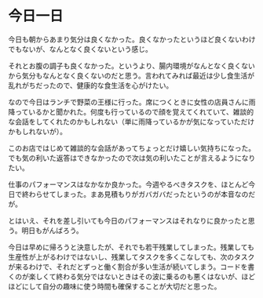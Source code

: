 # 今日一日
今日も朝からあまり気分は良くなかった。良くなかったというほど良くないわけでもないが、なんとなく良くないという感じ。

それとお腹の調子も良くなかった。というより、腸内環境がなんとなく良くないから気分もなんとなく良くないのだと思う。言われてみれば最近は少し食生活が乱れがちだったので、健康的な食生活を心がけたい。

なので今日はランチで野菜の王様に行った。席につくときに女性の店員さんに雨降っているかと聞かれた。何度も行っているので顔を覚えてくれていて、雑談的な会話をしてくれたのかもしれない（単に雨降っているかが気になっていただけかもしれないが）。

このお店ではじめて雑談的な会話があってちょっとだけ嬉しい気持ちになった。でも気の利いた返答はできなかったので次は気の利いたことが言えるようになりたい。

仕事のパフォーマンスはなかなか良かった。今週やるべきタスクを、ほとんど今日で終わらせてしまった。まあ見積もりがガバガバだったというのが本音なのだが。

とはいえ、それを差し引いても今日のパフォーマンスはそれなりに良かったと思う。明日もがんばろう。

今日は早めに帰ろうと決意したが、それでも若干残業してしまった。残業しても生産性が上がるわけではないし、残業してタスクを多くこなしても、次のタスクが来るわけで、それだとずっと働く割合が多い生活が続いてしまう。コードを書くのが楽しくて終わる気分ではないときはその波に乗るのも悪くはないが、ほどほどにして自分の趣味に使う時間も確保することが大切だと思った。
